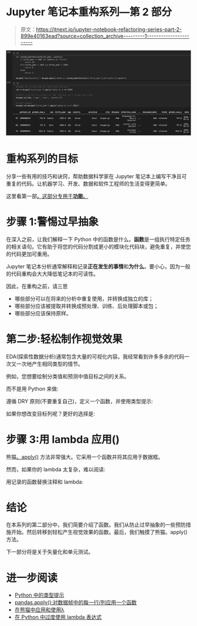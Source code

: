 # Jupyter 笔记本重构系列—第 2 部分

> 原文：<https://itnext.io/jupyter-notebook-refactoring-series-part-2-899e40163ead?source=collection_archive---------1----------------------->

![](img/600e68d41c1bd513720c9e3e11c7a5c0.png)

# 重构系列的目标

分享一些有用的技巧和诀窍，帮助数据科学家在 Jupyter 笔记本上编写干净且可重复的代码。让机器学习、开发、数据和软件工程师的生活变得更简单。

这里看第一部[。这部分专用于**功能**。](/jupyter-notebook-refactoring-series-part-1-adff1b44dfdb)

# 步骤 1:警惕过早抽象

在深入之前，让我们解释一下 Python 中的函数是什么。**函数**是一组执行特定任务的相关语句。它有助于将您的代码分割成更小的模块化代码块，避免重复，并使您的代码更加可重用。

Jupyter 笔记本分析通常解释和记录**正在发生的事情**和**为什么**。要小心，因为一般的代码重构会大大降低笔记本的可读性。

因此，在重构之前，请三思

*   哪些部分可以在将来的分析中重复使用，并转换成独立的库；
*   哪些部分应该被提取并转换成预处理、训练、后处理脚本或包；
*   哪些部分应该保持原样。

# 第二步:轻松制作视觉效果

EDA(探索性数据分析)通常包含大量的可视化内容。我经常看到许多多余的代码一次又一次地产生相同类型的情节。

例如，您想要绘制分类值和预测中值目标之间的关系。

而不是用 Python 来做:

遵循 DRY 原则(不要重复自己)，定义一个函数，并使用类型提示:

如果你想改变目标列呢？更好的选择是:

# 步骤 3:用 lambda 应用()

熊猫[。apply()](https://pandas.pydata.org/pandas-docs/stable/reference/api/pandas.DataFrame.apply.html) 方法非常强大。它采用一个函数并将其应用于数据框。

然而，如果你的 lambda 太复杂，难以阅读:

用记录的函数替换注释和 lambda:

# 结论

在本系列的第二部分中，我们简要介绍了函数。我们从防止过早抽象的一些预防措施开始。然后转移到轻松产生视觉效果的函数。最后，我们触摸了熊猫。apply()方法。

下一部分将是关于矢量化和单元测试。

# 进一步阅读

*   [Python 中的类型提示](https://realpython.com/python-type-checking/)
*   [pandas.apply():对数据帧中的每一行/列应用一个函数](https://thispointer.com/pandas-apply-apply-a-function-to-each-row-column-in-dataframe/)
*   [在熊猫中应用和使用λ](https://towardsdatascience.com/apply-and-lambda-usage-in-pandas-b13a1ea037f7)
*   [在 Python 中过度使用 lambda 表达式](https://treyhunner.com/2018/09/stop-writing-lambda-expressions/)